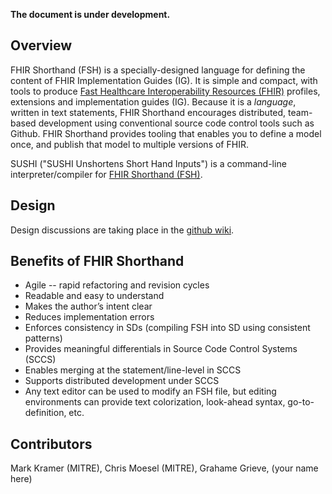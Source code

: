 **The document is under development.**

## Overview

FHIR Shorthand (FSH) is a specially-designed language for defining the content of FHIR Implementation Guides (IG). It is simple and compact, with tools to produce [Fast Healthcare Interoperability Resources (FHIR)](https://www.hl7.org/fhir/overview.html) profiles, extensions and implementation guides (IG). Because it is a _language_, written in text statements, FHIR Shorthand encourages distributed, team-based development using conventional source code control tools such as Github. FHIR Shorthand provides tooling that enables you to define a model once, and publish that model to multiple versions of FHIR.

SUSHI ("SUSHI Unshortens Short Hand Inputs") is a command-line interpreter/compiler for [FHIR Shorthand (FSH)](fhir-shorthand-reference).

## Design

Design discussions are taking place in the [github wiki](https://github.com/HL7/fhir-shorthand/wiki).

## Benefits of FHIR Shorthand

* Agile -- rapid refactoring and revision cycles 
* Readable and easy to understand
* Makes the author’s intent clear
* Reduces implementation errors
* Enforces consistency in SDs (compiling FSH into SD using consistent patterns)
* Provides meaningful differentials in Source Code Control Systems (SCCS)
* Enables merging at the statement/line-level in SCCS
* Supports distributed development under SCCS
* Any text editor can be used to modify an FSH file, but editing environments can provide text colorization, look-ahead syntax, go-to-definition, etc.

## Contributors

Mark Kramer (MITRE), Chris Moesel (MITRE), Grahame Grieve, (your name here)
